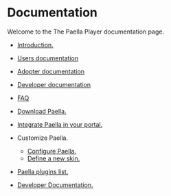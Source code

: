 # Documentation

Welcome to the The Paella Player documentation page.

- [Introduction.](introduction.md)

- [Users documentation](users_doc/users_doc.md)
- [Adopter documentation](adopter_doc/adopter_doc.md)
- [Developer documentation](devel_doc/devel_doc.md)
- [FAQ](faq.md)
- [Download Paella.](download_paella.md)
- [Integrate Paella in your portal.](integrate.md)
- Customize Paella.
    - [Configure Paella.](configure.md)
    - [Define a new skin.](customize_newskin.md)
- [Paella plugins list.](plugins.md)
- [Developer Documentation.](developer/developer.md)
